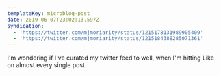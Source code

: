 ```yaml
---
templateKey: microblog-post
date: 2019-06-07T23:02:13.597Z
syndication:
  - 'https://twitter.com/mjmoriarity/status/1215178131989905409'
  - 'https://twitter.com/mjmoriarity/status/1215184388285071361'
---
```


I'm wondering if I've curated my twitter feed to well, when I'm hitting Like on almost every single post.
